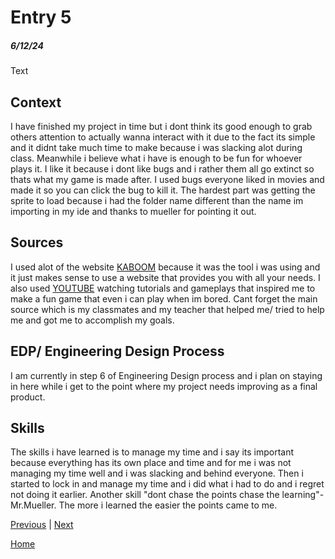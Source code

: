 # Entry 5
##### 6/12/24

Text
## Context
I have finished my project in time but i dont think its good enough to grab others attention to actually wanna interact with it due to the fact its simple and it didnt take much time to make because i was slacking alot during class. Meanwhile i believe what i have is enough to be fun for whoever plays it. I like it because i dont like bugs and i rather them all go extinct so thats what my game is made after. I used bugs everyone liked in movies and made it so you can click the bug to kill it. The hardest part was getting the sprite to load because i had the folder name different than the name im importing in my ide and thanks to mueller for pointing it out. 

## Sources
I used alot of the website [KABOOM](https://kaboomjs.com/) because it was the tool i was using and it just makes sense to use a website that provides you with all your needs. I also used [YOUTUBE](https://youtube.com) watching tutorials and gameplays that inspired me to make a fun game that even i can play when im bored. Cant forget the main source which is my classmates and my teacher that helped me/ tried to help me and got me to accomplish my goals.


## EDP/ Engineering Design Process
I am currently in step 6 of Engineering Design process and i plan on staying in here while i get to the point where my project needs improving as a final product.

## Skills

The skills i have learned is to manage my time and i say its important because everything has its own place and time and for me i was not managing my time well and i was slacking and behind everyone. Then i started to lock in and manage my time and i did what i had to do and i regret not doing it earlier. Another skill "dont chase the points chase the learning"-Mr.Mueller. The more i learned the easier the points came to me.




[Previous](entry04.md) | [Next](entry06.md)

[Home](../README.md)
